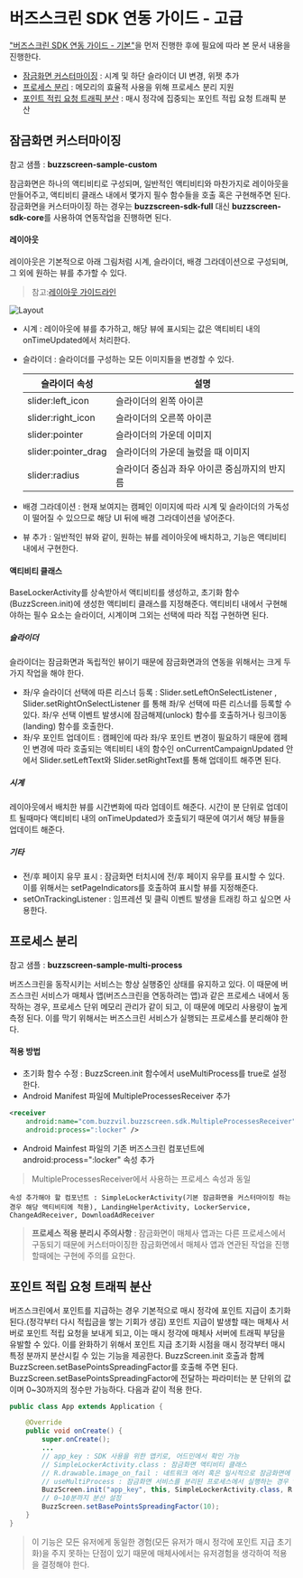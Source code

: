 # 버즈스크린 SDK 연동 가이드 - 고급
["버즈스크린 SDK 연동 가이드 - 기본"](https://github.com/Buzzvil/buzzscreen-sdk-publisher#버즈스크린-sdk-연동-가이드---기본)을 먼저 진행한 후에 필요에 따라 본 문서 내용을 진행한다.
- [잠금화면 커스터마이징](https://github.com/Buzzvil/buzzscreen-sdk-publisher/blob/master/ADVANCED-USAGE.md#잠금화면-커스터마이징) : 시계 및 하단 슬라이더 UI 변경, 위젯 추가
- [프로세스 분리](https://github.com/Buzzvil/buzzscreen-sdk-publisher/blob/master/ADVANCED-USAGE.md#프로세스-분리) : 메모리의 효율적 사용을 위해 프로세스 분리 지원
- [포인트 적립 요청 트래픽 분산](https://github.com/Buzzvil/buzzscreen-sdk-publisher/blob/master/ADVANCED-USAGE.md#포인트-적립-요청-트래픽-분산) : 매시 정각에 집중되는 포인트 적립 요청 트래픽 분산

## 잠금화면 커스터마이징
참고 샘플 : **buzzscreen-sample-custom**

잠금화면은 하나의 액티비티로 구성되며, 일반적인 액티비티와 마찬가지로 레이아웃을 만들어주고, 액티비티 클래스 내에서 몇가지 필수 함수들을 호출 혹은 구현해주면 된다. 잠금화면을 커스터마이징 하는 경우는 **buzzscreen-sdk-full** 대신 **buzzscreen-sdk-core**를 사용하여 연동작업을 진행하면 된다.

#### 레이아웃
레이아웃은 기본적으로 아래 그림처럼 시계, 슬라이더, 배경 그라데이션으로 구성되며, 그 외에 원하는 뷰를 추가할 수 있다.
>참고:[레이아웃 가이드라인](https://drive.google.com/a/buzzvil.com/file/d/0B4bLqCqPIOIaZ1ZkS0tSczIya2M/view)

![Layout](https://github.com/Buzzvil/buzzscreen-sdk-publisher/blob/master/layout.jpg)

- 시계 : 레이아웃에 뷰를 추가하고, 해당 뷰에 표시되는 값은 액티비티 내의 onTimeUpdated에서 처리한다.
- 슬라이더 : 슬라이더를 구성하는 모든 이미지들을 변경할 수 있다.

    |슬라이더 속성|설명|
    |--------|--------|
    |slider:left_icon|슬라이더의 왼쪽 아이콘|
    |slider:right_icon|슬라이더의 오른쪽 아이콘|
    |slider:pointer|슬라이더의 가운데 이미지|
    |slider:pointer_drag|슬라이더의 가운데 눌렀을 때 이미지|
    |slider:radius|슬라이더 중심과 좌우 아이콘 중심까지의 반지름|

- 배경 그라데이션 : 현재 보여지는 캠페인 이미지에 따라 시계 및 슬라이더의 가독성이 떨어질 수 있으므로 해당 UI 뒤에 배경 그라데이션을 넣어준다.
- 뷰 추가 : 일반적인 뷰와 같이, 원하는 뷰를 레이아웃에 배치하고, 기능은 액티비티 내에서 구현한다.

#### 액티비티 클래스
BaseLockerActivity를 상속받아서 액티비티를 생성하고, 초기화 함수(BuzzScreen.init)에 생성한 액티비티 클래스를 지정해준다. 액티비티 내에서 구현해야하는 필수 요소는 슬라이더, 시계이며 그외는 선택에 따라 직접 구현하면 된다.

##### 슬라이더
슬라이더는 잠금화면과 독립적인 뷰이기 때문에 잠금화면과의 연동을 위해서는 크게 두가지 작업을 해야 한다.
- 좌/우 슬라이더 선택에 따른 리스너 등록 : Slider.setLeftOnSelectListener , Slider.setRightOnSelectListener 를 통해 좌/우 선택에 따른 리스너를 등록할 수 있다. 좌/우 선택 이벤트 발생시에 잠금해제(unlock) 함수를 호출하거나 링크이동(landing) 함수를 호출한다.
- 좌/우 포인트 업데이트 : 캠페인에 따라 좌/우 포인트 변경이 필요하기 때문에 캠페인 변경에 따라 호출되는 액티비티 내의 함수인 onCurrentCampaignUpdated 안에서 Slider.setLeftText와 Slider.setRightText를 통해 업데이트 해주면 된다.

##### 시계
레이아웃에서 배치한 뷰를 시간변화에 따라 업데이트 해준다. 시간이 분 단위로 업데이트 될때마다 액티비티 내의 onTimeUpdated가 호출되기 때문에 여기서 해당 뷰들을 업데이트 해준다.

##### 기타
- 전/후 페이지 유무 표시 : 잠금화면 터치시에 전/후 페이지 유무를 표시할 수 있다. 이를 위해서는  setPageIndicators를 호출하여 표시할 뷰를 지정해준다.
- setOnTrackingListener : 임프레션 및 클릭 이벤트 발생을 트래킹 하고 싶으면 사용한다.

## 프로세스 분리
참고 샘플 : **buzzscreen-sample-multi-process**

버즈스크린을 동작시키는 서비스는 항상 실행중인 상태를 유지하고 있다. 이 때문에 버즈스크린 서비스가 매체사 앱(버즈스크린을 연동하려는 앱)과 같은 프로세스 내에서 동작하는 경우, 프로세스 단위 메모리 관리가 같이 되고, 이 때문에 메모리 사용량이 높게 측정 된다. 이를 막기 위해서는 버즈스크린 서비스가 실행되는 프로세스를 분리해야 한다.

#### 적용 방법
- 초기화 함수 수정 : BuzzScreen.init 함수에서 useMultiProcess를 true로 설정한다.
- Android Manifest 파일에 MultipleProcessesReceiver 추가
```Xml
<receiver
    android:name="com.buzzvil.buzzscreen.sdk.MultipleProcessesReceiver"
    android:process=":locker" />
```

- Android Mainfest 파일의 기존 버즈스크린 컴포넌트에 android:process=":locker" 속성 추가
>MultipleProcessesReceiver에서 사용하는 프로세스 속성과 동일

    속성 추가해야 할 컴포넌트 : SimpleLockerActivity(기본 잠금화면을 커스터마이징 하는경우 해당 액티비티에 적용), LandingHelperActivity, LockerService, ChangeAdReceiver, DownloadAdReceiver


> **프로세스 적용 분리시 주의사항** : 잠금화면이 매체사 앱과는 다른 프로세스에서 구동되기 때문에 커스터마이징한 잠금화면에서 매체사 앱과 연관된 작업을 진행할때에는 구현에 주의를 요한다.

## 포인트 적립 요청 트래픽 분산
버즈스크린에서 포인트를 지급하는 경우 기본적으로 매시 정각에 포인트 지급이 초기화된다.(정각부터 다시 적립금을 쌓는 기회가 생김) 포인트 지급이 발생할 때는 매체사 서버로 포인트 적립 요청을 보내게 되고, 이는 매시 정각에 매체사 서버에 트래픽 부담을 유발할 수 있다. 이를 완화하기 위해서 포인트 지급 초기화 시점을 매시 정각부터 매시 특정 분까지 분산시킬 수 있는 기능을 제공한다. BuzzScreen.init 호출과 함께 BuzzScreen.setBasePointsSpreadingFactor를 호출해 주면 된다. BuzzScreen.setBasePointsSpreadingFactor에 전달하는 파라미터는 분 단위의 값이며 0~30까지의 정수만 가능하다. 다음과 같이 적용 한다.
```Java
public class App extends Application {

    @Override
    public void onCreate() {
        super.onCreate();
        ...
        // app_key : SDK 사용을 위한 앱키로, 어드민에서 확인 가능
        // SimpleLockerActivity.class : 잠금화면 액티비티 클래스
        // R.drawable.image_on_fail : 네트워크 에러 혹은 일시적으로 잠금화면에 보여줄 캠페인이 없을 경우 보여주게 되는 이미지.
        // useMultiProcess : 잠금화면 서비스를 분리된 프로세스에서 실행하는 경우 true, 사용하지 않으면 false
        BuzzScreen.init("app_key", this, SimpleLockerActivity.class, R.drawable.image_on_fail, false);
        // 0~10분까지 분산 설정
        BuzzScreen.setBasePointsSpreadingFactor(10);
    }
}
```
> 이 기능은 모든 유저에게 동일한 경험(모든 유저가 매시 정각에 포인트 지급 초기화)을 주지 못하는 단점이 있기 때문에 매체사에서는 유저경험을 생각하여 적용을 결정해야 한다.

